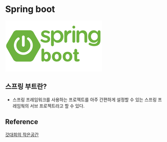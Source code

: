 # Spring boot

![img](../.vuepress/public/images/img-spring/springboot-logo.png)

## 스프링 부트란?

 - 스프링 프레임워크를 사용하는 프로젝트를 아주 간편하게 설정할 수 있는 스프링 프레임웍의 서브 프로젝트라고 할 수 있다.




## Reference

[갓대희의 작은공간](https://goddaehee.tistory.com/238)
